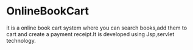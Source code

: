 # OnlineBookCart
it is a online book cart system where you can search books,add them to cart and create a payment receipt.It is developed using Jsp,servlet technology.
